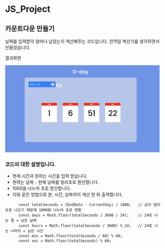 # JS_Project

## 카운트다운 만들기

날짜를 입력받아 얼마나 남았는지 계산해주는 코드입니다. 전역일 계산기를 생각하면서 만들었습니다.

결과화면

<img src="image-1.png" alt='결과 화면' width=500>

<br>

### 코드의 대한 설명입니다.

- 현재 시간과 원하는 시간을 입력 받습니다.
- 원하는 날짜 - 현재 날짜를 밀리초로 환산합니다.
- 1000을 나누어 초로 환산합니다.
- 이와 같은 방법으로 분, 시간, 날짜까지 계산 한 뒤 출력합니다.

```
      const totalSeconds = (EndDate - CurrentDay) / 1000;   // 값이 밀리 초로 나오기 때문에 1000을 나누어 초로 변환
      const days = Math.floor(totalSeconds / 3600 / 24);    // 24로 나눈 몫 = 남은 날짜
      const hours = Math.floor(totalSeconds / 3600) % 24;   // 24로 나눈 나머지 = 남은 시간
      const min = Math.floor(totalSeconds / 60) % 60;
      const sec = Math.floor(totalSeconds) % 60;
```
